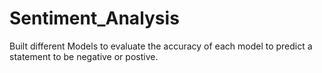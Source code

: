 # Sentiment_Analysis
Built different Models to evaluate the accuracy of each model to predict a statement to be negative or postive.
